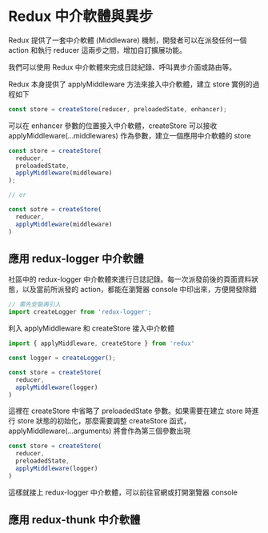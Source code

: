 # Redux 中介軟體與異步

Redux 提供了一套中介軟體 (Middleware) 機制，開發者可以在派發任何一個 action 和執行 reducer 這兩步之間，增加自訂擴展功能。

我們可以使用 Redux 中介軟體來完成日誌紀錄、呼叫異步介面或路由等。

Redux 本身提供了 applyMiddleware 方法來接入中介軟體，建立 store 實例的過程如下

```js
const store = createStore(reducer, preloadedState, enhancer);
```

可以在 enhancer 參數的位置接入中介軟體，createStore 可以接收 applyMiddleware(...middlewares) 作為參數，建立一個應用中介軟體的 store

```js
const store = createStore(
  reducer,
  preloadedState,
  applyMiddleware(middleware)
);

// or

const sotre = createStore(
  reducer,
  applyMiddleware(middleware)
)
```

## 應用 redux-logger 中介軟體

社區中的 redux-logger 中介軟體來進行日誌記錄。每一次派發前後的頁面資料狀態，以及當前所派發的 action，都能在瀏覽器 console 中印出來，方便開發除錯

```js
// 需先安裝再引入
import createLogger from 'redux-logger';
```

利入 applyMiddleware 和 createStore 接入中介軟體

```js
import { applyMiddleware, createStore } from 'redux'

const logger = createLogger();

const store = createStore(
  reducer,
  applyMiddleware(logger)
)
```

這裡在 createStore 中省略了 preloadedState 參數。如果需要在建立 store 時進行 store 狀態的初始化，那麼需要調整 createStore 函式，applyMiddleware(...arguments) 將會作為第三個參數出現

```js
const store = createStore(
  reducer,
  preloadedState,
  applyMiddleware(logger)
)
```

這樣就接上 redux-logger 中介軟體，可以前往官網或打開瀏覽器 console

## 應用 redux-thunk 中介軟體
